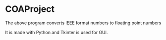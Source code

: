 # COAProject

The above program converts IEEE format numbers to floating point numbers

It is made with Python and Tkinter is used for GUI.
